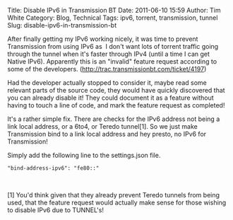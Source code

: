 Title: Disable IPv6 in Transmission BT
Date: 2011-06-10 15:59
Author: Tim White
Category: Blog, Technical
Tags: ipv6, torrent, transmission, tunnel
Slug: disable-ipv6-in-transmission-bt

After finally getting my IPv6 working nicely, it was time to prevent
Transmission from using IPv6 as  I don't want lots of torrent traffic
going through the tunnel when it's faster through IPv4 (until a time I
can get Native IPv6). Apparently this is an "invalid" feature request
according to some of the developers.
(<http://trac.transmissionbt.com/ticket/4197>)

Had the developer actually stopped to consider it, maybe read some
relevant parts of the source code, they would have quickly discovered
that you can already disable it! They could document it as a feature
without having to touch a line of code, and mark the feature request as
completed!

It's a rather simple fix. There are checks for the IPv6 address not
being a link local address, or a 6to4, or Teredo tunnel[1]. So we just
make Transmission bind to a link local address and hey presto, no IPv6
for Transmission!

Simply add the following line to the settings.json file.

    "bind-address-ipv6": "fe80::"

 

[1] You'd think given that they already prevent Teredo tunnels from
being used, that the feature request would actually make sense for those
wishing to disable IPv6 due to TUNNEL's!
